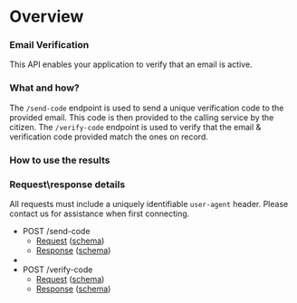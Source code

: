 # Overview

### Email Verification

This API enables your application to verify that an email is active.

### What and how?
The `/send-code` endpoint is used to send a unique verification code to the provided email. This code is then provided to the calling service by the citizen.
The `/verify-code` endpoint is used to verify that the email & verification code provided match the ones on record.

### How to use the results


### Request\response details

All requests must include a uniquely identifiable `user-agent` header. Please contact us for assistance when first connecting.  

* POST /send-code
    * [Request](send-code-request-sample.json) ([schema](send-code-request.json))
    * [Response](verify-code-response-sample.json) ([schema](send-code-response.json))
* 
* POST /verify-code
    * [Request](verify-code-request-sample.json) ([schema](verify-code-request.json))
    * [Response](verify-code-response-sample.json) ([schema](verify-code-response.json))
